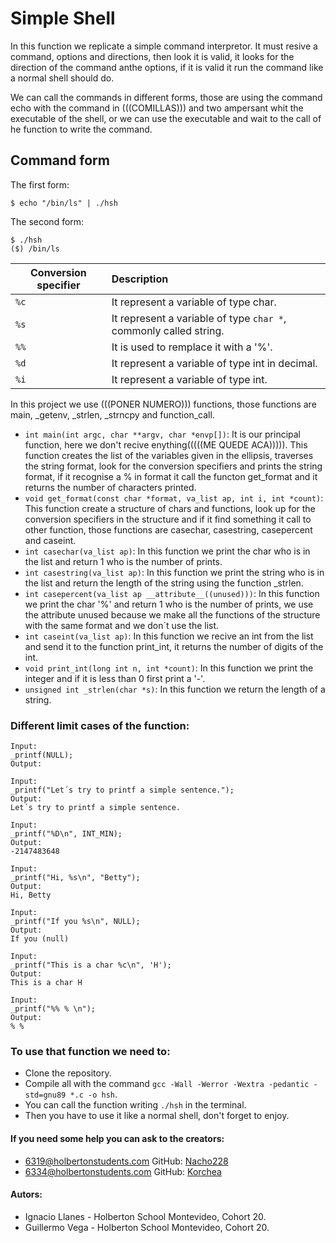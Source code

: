 # Simple Shell

In this function we replicate a simple command interpretor. It must resive a command, options and directions, then look it is valid, it looks for the direction of the command anthe options, if it is valid it run the command like a normal shell should do.

We can call the commands in different forms, those are using the command echo with the command in (((COMILLAS))) and two ampersant whit the executable of the shell, or we can use the executable and wait to the call of he function to write the command.

## Command form
The first form: 
```
$ echo "/bin/ls" | ./hsh
```
The second form: 
```
$ ./hsh
($) /bin/ls
```
| Conversion specifier | Description					|
|-----|:---------------------------------------------------------------|
| `%c` | It represent a variable of type char.				|
| `%s` | It represent a variable of type `char *`, commonly called string. |
| `%%` | It is used to remplace it with a '%'.				|
| `%d` | It represent a variable of type int in decimal.		|
| `%i` | It represent a variable of type int.				|

In this project we use (((PONER NUMERO))) functions, those functions are main, _getenv, _strlen, _strncpy and function_call.
- `int main(int argc, char **argv, char *envp[])`: It is our principal function, here we don't recive enything(((((ME QUEDE ACA))))). This function creates the list of the variables given in the ellipsis, traverses the string format, look for the conversion specifiers and prints the string format, if it recognise a % in format it call the functon get_format and it returns the number of characters printed.
- `void get_format(const char *format, va_list ap, int i, int *count)`: This function create a structure of chars and functions, look up for the conversion specifiers in the structure and if it find something it call to other function, those functions are casechar, casestring, casepercent and caseint.
- `int casechar(va_list ap)`: In this function we print the char who is in the list and return 1 who is the number of prints.
- `int casestring(va_list ap)`: In this function we print the string who is in the list and return the length of the string using the function _strlen.
- `int casepercent(va_list ap __attribute__((unused)))`: In this function we print the char '%' and return 1 who is the number of prints, we use the attribute unused because we make all the functions of the structure with the same format and we don´t use the list.
- `int caseint(va_list ap)`: In this function we recive an int from the list and send it to the function print_int, it returns the number of digits of the int.
- `void print_int(long int n, int *count)`: In this function we print the integer and if it is less than 0 first print a '-'.
- `unsigned int _strlen(char *s)`: In this function we return the length of a string.

### Different limit cases of the function:
```
Input:
_printf(NULL);
Output:
```
```
Input:
_printf("Let´s try to printf a simple sentence.");
Output:
Let´s try to printf a simple sentence.
```
```
Input:
_printf("%D\n", INT_MIN);
Output:
-2147483648
```
```
Input:
_printf("Hi, %s\n", "Betty");
Output:
Hi, Betty
```
```
Input:
_printf("If you %s\n", NULL);
Output:
If you (null)
```
```
Input:
_printf("This is a char %c\n", 'H');
Output:
This is a char H
```
```
Input:
_printf("%% % \n");
Output:
% %
```

### To use that function we need to:
- Clone the repository.
- Compile all with the command `gcc -Wall -Werror -Wextra -pedantic -std=gnu89 *.c -o hsh`.
- You can call the function writing `./hsh` in the terminal.
- Then you have to use it like a normal shell, don't forget to enjoy.

#### If you need some help you can ask to the creators: 
- 6319@holbertonstudents.com GitHub: [Nacho228](https://github.com/Nacho228)
- 6334@holbertonstudents.com GitHub: [Korchea](https://github.com/Korchea)

#### Autors:
- Ignacio Llanes - Holberton School Montevideo, Cohort 20.
- Guillermo Vega - Holberton School Montevideo, Cohort 20.
